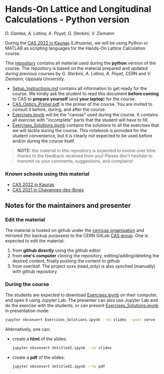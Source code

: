 # Hands-On Lattice and Longitudinal Calculations - Python version
*D. Gamba, A. Latina, A. Poyet, G. Sterbini, V. Ziemann*

During the [CAS 2022 in Kaunas](https://indico.cern.ch/event/1117526/) (Lithuania), we will be using Python or MATLAB as scripting languages for the Hands-On Lattice Calculation course.

This [repository](https://github.com/dgamba/CAS_2022) contains all material used during the **python** version of the course.
The repository is based on the material prepared and updated during previous courses by *G. Sterbini, A. Latina, A. Poyet,* CERN and *V. Ziemann,* Uppsala University.

- [Setup_Instructions.md](./Setup_Instructions.md) contains all information to get ready for the course. We kindly ask the student to read this document **before coming** to CAS to **prepare yourself** (and **your laptop**) for the course. 
- [CAS_Optics_Primer.pdf](./CAS_Optics_Primer.pdf) is the primer of the course. You are invited to consult it before, during, and after the course. 
- [Exercises.ipynb](./Exercises.ipynb) will be the "canvas" used during the course. It contains all exercise with "incomplete" parts that the student will have to fill.
- [Exercises_Solutions.ipynb](./Exercises_Solutions.ipynb) contains the solutions to all the exercises that we will tackle during the course. This notebook is provided for the student convenience, but it is clearly not expected to be used before and/or during the course itself.

> **NOTE:** the material in this repository is expected to evolve over time thanks to the feedback received from you! Please don't hesitate to transmit us your comments, suggestions, and complains!

### Known schools using this material

- [CAS 2022 in Kaunas](https://indico.cern.ch/event/1117526/)
- [CAS 2021 in Chavannes-des-Bogis](https://indico.cern.ch/event/1022988/)


## Notes for the maintainers and presenter

### Edit the material

The material is hosted on github under the [cerncas organisation](https://github.com/cerncas/) and mirrored (for backup purposes) to the CERN GitLab [CAS group](https://gitlab.cern.ch/cas).
One is expected to edit the material:

1. from **github directly** using the github editor
2. from **one's computer** cloning the repository, editing/adding/deleting the desired content, finally pushing the content to github
3. from overleaf. The project xxxx (read_only) is also synched (manually) with github repository

### During the course

The students are expected to download [Exercises.ipynb](./Exercises.ipynb) on their computer, and open it using Jupyter Lab.
The presenter can also use Jupyter Lab and do the exercise with the students, or can present [Exercises_Solutions.ipynb](./Exercises_Solutions.ipynb) in presentation mode:

```bash
jupyter nbconvert Exercises_Solutions.ipynb --to slides --post serve
```

Alternatively, one can:

- create a **html** of the slides:
   ```bash
   jupyter nbconvert Untitled2.ipynb --to slides
   ```
- create a **pdf** of the slides:
   ```bash
   jupyter nbconvert Untitled2.ipynb --to pdf
   ```